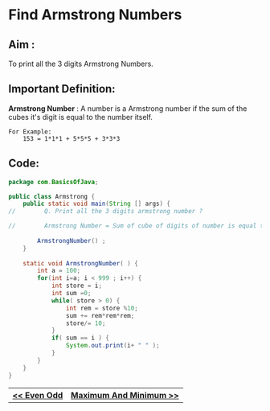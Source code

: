 # Find Armstrong Numbers

## Aim :

To print all the 3 digits Armstrong Numbers.

## Important Definition:

**Armstrong Number** : A number is a Armstrong number if the sum of the cubes it's digit is equal to the number itself. 

```
For Example:
    153 = 1*1*1 + 5*5*5 + 3*3*3
```

## Code:

```Java
package com.BasicsOfJava;

public class Armstrong {
    public static void main(String [] args) {
//        Q. Print all the 3 digits armstrong number ?

//        Armstrong Number = Sum of cube of digits of number is equal to Number itself
        
        ArmstrongNumber() ;
    }
    
    static void ArmstrongNumber( ) {
        int a = 100;
        for(int i=a; i < 999 ; i++) {
            int store = i;
            int sum =0;
            while( store > 0) {
                int rem = store %10;
                sum += rem*rem*rem;
                store/= 10;
            }
            if( sum == i ) {
                System.out.print(i+ " " );
            }
        }
    }
}

```

<table>
    <tr>
        <th>
            <a href="./EvenOdd.md">&lt;&lt; Even Odd</a>
        </th>
        <th>
            <a href="./MaxMin.md">Maximum And Minimum &gt;&gt;</a>
        </th>
    </tr>
<table>
